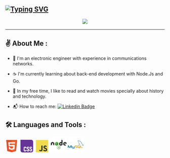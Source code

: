 [![Typing SVG](https://readme-typing-svg.herokuapp.com?font=M&duration=4000&pause=2000&width=1000&lines=Hey%2C+I'm+Carlos+%F0%9F%91%8B+A+full-stack+developer+excited+to+share+my+work.+Feel+free+to+explore!+%F0%9F%8C%9F)](https://git.io/typing-svg)
---
<div id="header" align="center">
  <img src="https://media0.giphy.com/media/v1.Y2lkPTc5MGI3NjExZjVwNmVuM3Q2ZG52ZDR6aWlteGt4OG5pa2phc2wweXNzemZ0bzUxNSZlcD12MV9pbnRlcm5hbF9naWZfYnlfaWQmY3Q9cw/TBf2czxR420jCORE0o/giphy.webp" width="200"/>
</div>

---

## ✌️ About Me :


- 🔋 I'm an electronic engineer with experience in communications networks.

- ☕ I'm currently learning about back-end development with Node.Js and Go.

- 🍿 In my free time, I like to read and watch movies specially about history and technology.

- 📬 How to reach me: [![Linkedin Badge](https://img.shields.io/badge/-carlosluquec-blue?style=flat&logo=Linkedin&logoColor=white)](https://www.linkedin.com/in/carlosluquec/)

## 🛠️ Languages and Tools :

<div>
  <img src="https://github.com/devicons/devicon/blob/master/icons/html5/html5-original.svg" title="HTML5" alt="HTML" width="40" height="40"/>&nbsp;
  <img src="https://github.com/CSS-Next/logo.css/blob/main/css.svg" title="CSS" alt="CSS" width="40" height="40"/>&nbsp;
  <img src="https://github.com/devicons/devicon/blob/master/icons/javascript/javascript-original.svg" title="JavaScript" alt="JavaScript" width="40" height="40"/>&nbsp;
  <img src="https://github.com/devicons/devicon/blob/master/icons/nodejs/nodejs-original-wordmark.svg" title="Node" **alt="Node" width="50" height="50"/> 
  <img src="https://github.com/devicons/devicon/blob/master/icons/mysql/mysql-original-wordmark.svg" title="MySQL"  alt="MySQL" width="50" height="50"/>&nbsp;
</div>

